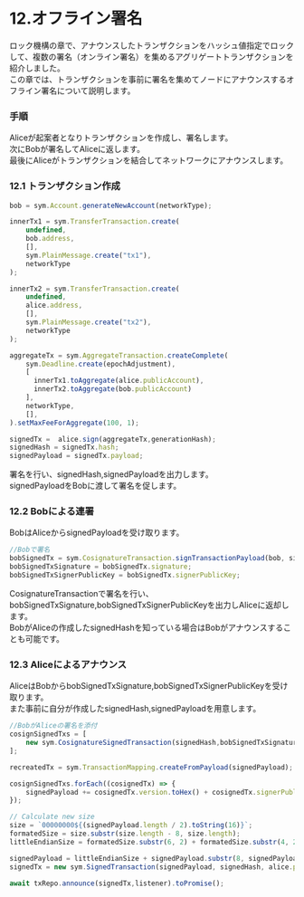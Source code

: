 # 12.オフライン署名
ロック機構の章で、アナウンスしたトランザクションをハッシュ値指定でロックして、複数の署名（オンライン署名）を集めるアグリゲートトランザクションを紹介しました。  
この章では、トランザクションを事前に署名を集めてノードにアナウンスするオフライン署名について説明します。  

### 手順

Aliceが起案者となりトランザクションを作成し、署名します。  
次にBobが署名してAliceに返します。  
最後にAliceがトランザクションを結合してネットワークにアナウンスします。  


### 12.1 トランザクション作成
```js
bob = sym.Account.generateNewAccount(networkType);

innerTx1 = sym.TransferTransaction.create(
    undefined,
    bob.address, 
    [],
    sym.PlainMessage.create("tx1"),
    networkType
);

innerTx2 = sym.TransferTransaction.create(
    undefined,
    alice.address, 
    [],
    sym.PlainMessage.create("tx2"),
    networkType
);

aggregateTx = sym.AggregateTransaction.createComplete(
    sym.Deadline.create(epochAdjustment),
    [
      innerTx1.toAggregate(alice.publicAccount),
      innerTx2.toAggregate(bob.publicAccount)
    ],
    networkType,
    [],
).setMaxFeeForAggregate(100, 1);

signedTx =  alice.sign(aggregateTx,generationHash);
signedHash = signedTx.hash;
signedPayload = signedTx.payload;
```

署名を行い、signedHash,signedPayloadを出力します。  
signedPayloadをBobに渡して署名を促します。  

### 12.2 Bobによる連署

BobはAliceからsignedPayloadを受け取ります。

```js
//Bobで署名
bobSignedTx = sym.CosignatureTransaction.signTransactionPayload(bob, signedPayload, generationHash);
bobSignedTxSignature = bobSignedTx.signature;
bobSignedTxSignerPublicKey = bobSignedTx.signerPublicKey;
```

CosignatureTransactionで署名を行い、bobSignedTxSignature,bobSignedTxSignerPublicKeyを出力しAliceに返却します。  
BobがAliceの作成したsignedHashを知っている場合はBobがアナウンスすることも可能です。  

### 12.3 Aliceによるアナウンス

AliceはBobからbobSignedTxSignature,bobSignedTxSignerPublicKeyを受け取ります。  
また事前に自分が作成したsignedHash,signedPayloadを用意します。  

```js
//BobがAliceの署名を添付
cosignSignedTxs = [
    new sym.CosignatureSignedTransaction(signedHash,bobSignedTxSignature,bobSignedTxSignerPublicKey)
];

recreatedTx = sym.TransactionMapping.createFromPayload(signedPayload);

cosignSignedTxs.forEach((cosignedTx) => {
    signedPayload += cosignedTx.version.toHex() + cosignedTx.signerPublicKey + cosignedTx.signature;
});

// Calculate new size
size = `00000000${(signedPayload.length / 2).toString(16)}`;
formatedSize = size.substr(size.length - 8, size.length);
littleEndianSize = formatedSize.substr(6, 2) + formatedSize.substr(4, 2) + formatedSize.substr(2, 2) + formatedSize.substr(0, 2);

signedPayload = littleEndianSize + signedPayload.substr(8, signedPayload.length - 8);
signedTx = new sym.SignedTransaction(signedPayload, signedHash, alice.publicKey, recreatedTx.type, recreatedTx.networkType);

await txRepo.announce(signedTx,listener).toPromise();
